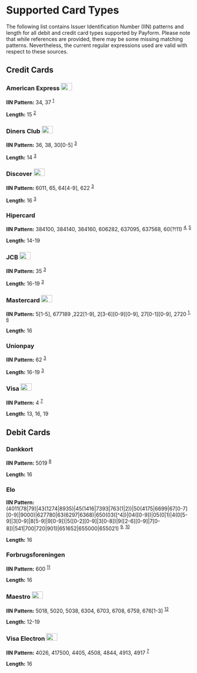 # Supported Card Types

The following list contains Issuer Identification Number (IIN) patterns and length for all debit and credit card types supported by Payform. Please note that while references are provided, there may be some missing matching patterns. Nevertheless, the current regular expressions used are valid with respect to these sources.

## Credit Cards

### American Express <img src="https://user-images.githubusercontent.com/6437556/45498241-a561a100-b747-11e8-995d-4a935e4c7b5c.png" width="30" height="20">

**IIN Pattern:** 34, 37 <sup>[1]</sup>

**Length:** 15 <sup>[2]</sup>

### Diners Club <img src="https://user-images.githubusercontent.com/6437556/45498174-8400b500-b747-11e8-9afd-85ea2441a9be.png" width="30" height="20">

**IIN Pattern:** 36, 38, 30[0-5] <sup>[3]</sup>

**Length:** 14 <sup>[3]</sup>

### Discover <img src="https://user-images.githubusercontent.com/6437556/45498205-94b12b00-b747-11e8-8749-938483df9cf4.png" width="30" height="20">

**IIN Pattern:** 6011, 65, 64[4-9], 622 <sup>[3]</sup>

**Length:** 16 <sup>[3]</sup>

### Hipercard

**IIN Pattern:** 384100, 384140, 384160, 606282, 637095, 637568, 60(?!11) <sup> [4], [5]</sup>

**Length:** 14-19 

### JCB <img src="https://user-images.githubusercontent.com/6437556/45514600-c2ac6480-b773-11e8-9565-b24839dfa816.png" width="30" height="20">

**IIN Pattern:** 35 <sup>[3]</sup>

**Length:** 16-19 <sup>[3]</sup>

### Mastercard <img src="https://user-images.githubusercontent.com/6437556/45498138-73503f00-b747-11e8-832d-aa23b5eab2a5.png" width="30" height="20">


**IIN Pattern:** 5[1-5], 677189 ,222[1-9], 2[3-6][0-9][0-9], 27[0-1][0-9], 2720 <sup>[1], [6]</sup>

**Length:** 16

### Unionpay

**IIN Pattern:** 62 <sup>[3]</sup>

**Length:** 16-19 <sup>[3]</sup>

### Visa <img src="https://user-images.githubusercontent.com/6437556/45498128-6c293100-b747-11e8-9d92-60c4cdca2436.png" width="30" height="20">

**IIN Pattern:** 4 <sup>[7]</sup>

**Length:** 13, 16, 19

## Debit Cards 

### Dankkort

**IIN Pattern:** 5019 <sup>[8]</sup>

**Length:** 16

### Elo

**IIN Pattern:** (4011(78|79)|43(1274|8935)|45(1416|7393|763(1|2))|50(4175|6699|67[0-7][0-9]|9000)|627780|63(6297|6368)|650(03([^4])|04([0-9])|05(0|1)|4(0[5-9]|3[0-9]|8[5-9]|9[0-9])|5([0-2][0-9]|3[0-8])|9([2-6][0-9]|7[0-8])|541|700|720|901)|651652|655000|655021) <sup>[9], [10]</sup>

**Length:** 16

### Forbrugsforeningen

**IIN Pattern:** 600 <sup>[11]</sup>

**Length:** 16

### Maestro <img src="https://user-images.githubusercontent.com/6437556/45498343-d17d2200-b747-11e8-8a17-7768071a0f2f.png" width="30" height="20">

**IIN Pattern:** 5018, 5020, 5038, 6304, 6703, 6708, 6759, 676[1-3] <sup>[12]</sup>

**Length:** 12-19

### Visa Electron <img src="https://user-images.githubusercontent.com/6437556/45514634-dfe13300-b773-11e8-8b1b-52b2bfc30438.png" width="30" height="20">

**IIN Pattern:** 4026, 417500, 4405, 4508, 4844, 4913, 4917 <sup>[7]</sup>

**Length:** 16

<!-- References -->

[1]: https://www.moneris.com/-/media/Moneris/Files/EN/Support/Compliance-Information/CAG_booklet.pdf
[2]: https://www.cybersource.com/developers/getting_started/test_and_manage/best_practices/card_type_id/
[3]: https://www.discovernetwork.com/downloads/IPP_VAR_Compliance.pdf
[4]: https://mage2.pro/t/topic/3865
[5]: https://stevemorse.org/ssn/List_of_Bank_Identification_Numbers.html
[6]: https://www.mastercard.us/en-us/issuers/get-support/2-series-bin-expansion.html
[7]: https://baymard.com/checkout-usability/credit-card-patterns
[8]: https://www.nets.eu/dk-da/kundeservice/Verifikation%20af%20betalingsl%C3%B8sninger/Documents/ct-trg-otrs-en.pdf
[9]: https://mage2.pro/t/topic/3867
[10]: https://github.com/Adyen/adyen-magento/issues/236
[11]: https://tech.dibspayment.com/D2/Toolbox/Test_information/Cards
[12]: http://blog.unibulmerchantservices.com/12-signs-of-a-valid-mastercard-card/



